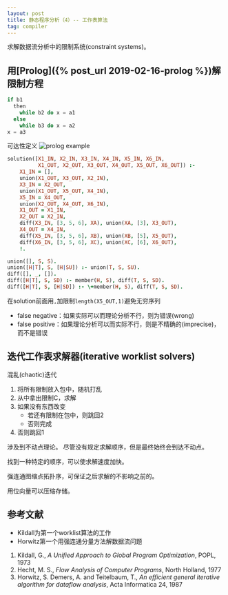 ```yaml
---
layout: post
title: 静态程序分析（4）-- 工作表算法
tag: compiler
---
```


求解数据流分析中的限制系统(constraint systems)。

<!--more-->

## 用[Prolog]({% post_url 2019-02-16-prolog %})解限制方程
```cpp
if b1
  then
    while b2 do x = a1
  else
    while b3 do x = a2
x = a3
```

可达性定义
![prolog example]({{"/assets/images/Compiler/prolog-example-reaching-def.PNG"|absolute_url}})

```prolog
solution([X1_IN, X2_IN, X3_IN, X4_IN, X5_IN, X6_IN,
          X1_OUT, X2_OUT, X3_OUT, X4_OUT, X5_OUT, X6_OUT]) :-
    X1_IN = [],
    union(X1_OUT, X3_OUT, X2_IN),
    X3_IN = X2_OUT,
    union(X1_OUT, X5_OUT, X4_IN),
    X5_IN = X4_OUT,
    union(X2_OUT, X4_OUT, X6_IN),
    X1_OUT = X1_IN,
    X2_OUT = X2_IN,
    diff(X3_IN, [3, 5, 6], XA), union(XA, [3], X3_OUT),
    X4_OUT = X4_IN,
    diff(X5_IN, [3, 5, 6], XB), union(XB, [5], X5_OUT),
    diff(X6_IN, [3, 5, 6], XC), union(XC, [6], X6_OUT),
    !.

union([], S, S).
union([H|T], S, [H|SU]) :- union(T, S, SU).
diff([], _, []).
diff([H|T], S, SD) :- member(H, S), diff(T, S, SD).
diff([H|T], S, [H|SD]) :- \+member(H, S), diff(T, S, SD).
```

在solution前面用`,`加限制`length(X5_OUT,1)`避免无穷序列

* false negative：如果实际可以而理论分析不行，则为错误(wrong)
* false positive：如果理论分析可以而实际不行，则是不精确的(imprecise)，而不是错误

## 迭代工作表求解器(iterative worklist solvers)
混乱(chaotic)迭代
1. 将所有限制放入包中，随机打乱
2. 从中拿出限制C，求解
3. 如果没有东西改变
	* 若还有限制在包中，则跳回2
	* 否则完成
4. 否则跳回1

涉及到不动点理论。
尽管没有规定求解顺序，但是最终始终会到达不动点。

找到一种特定的顺序，可以使求解速度加快。

强连通图缩点拓扑序，可保证之后求解的不影响之前的。

用位向量可以压缩存储。

## 参考文献
* Kildall为第一个worklist算法的工作
* Horwitz第一个用强连通分量方法解数据流问题

1. Kildall, G., *A Unified Approach to Global Program Optimization*, POPL, 1973
2. Hecht, M. S., *Flow Analysis of Computer Programs*, North Holland, 1977
3. Horwitz, S. Demers, A. and Teitelbaum, T., *An efficient general iterative algorithm for dataflow analysis*, Acta Informatica 24, 1987